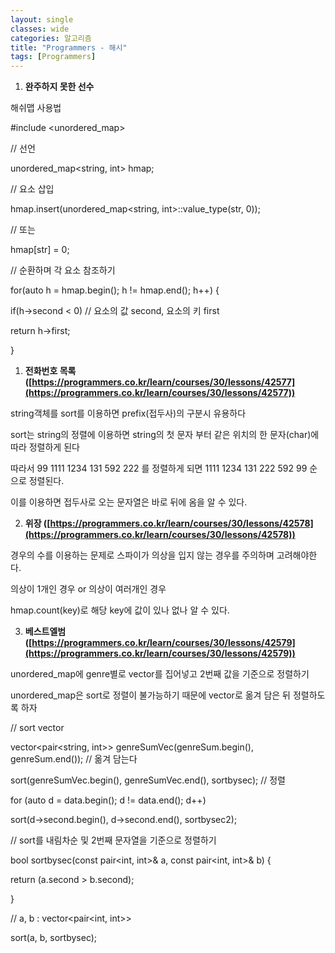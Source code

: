 ```yaml
---
layout: single
classes: wide
categories: 알고리즘
title: "Programmers - 해시"
tags: [Programmers]
---
```


1. **완주하지 못한 선수**

해쉬맵 사용법

#include <unordered_map>

// 선언

unordered_map<string, int> hmap;

// 요소 삽입

hmap.insert(unordered_map<string, int>::value_type(str, 0));

// 또는

hmap[str] = 0;

// 순환하며 각 요소 참조하기

for(auto h = hmap.begin(); h != hmap.end(); h++) {

if(h->second < 0) // 요소의 값 second, 요소의 키 first

return h->first;

}

1. **전화번호 목록 ([https://programmers.co.kr/learn/courses/30/lessons/42577](https://programmers.co.kr/learn/courses/30/lessons/42577))**

string객체를 sort를 이용하면 prefix(접두사)의 구분시 유용하다

sort는 string의 정렬에 이용하면 string의 첫 문자 부터 같은 위치의 한 문자(char)에 따라 정렬하게 된다

따라서 99 1111 1234 131 592 222 를 정렬하게 되면 1111 1234 131 222 592 99 순으로 정렬된다.

이를 이용하면 접두사로 오는 문자열은 바로 뒤에 옴을 알 수 있다.

2. **위장 ([https://programmers.co.kr/learn/courses/30/lessons/42578](https://programmers.co.kr/learn/courses/30/lessons/42578))**

경우의 수를 이용하는 문제로 스파이가 의상을 입지 않는 경우를 주의하며 고려해야한다.

의상이 1개인 경우 or 의상이 여러개인 경우

hmap.count(key)로 해당 key에 값이 있나 없나 알 수 있다.

3. **베스트엘범 ([https://programmers.co.kr/learn/courses/30/lessons/42579](https://programmers.co.kr/learn/courses/30/lessons/42579))**

unordered_map에 genre별로 vector를 집어넣고 2번째 값을 기준으로 정렬하기

unordered_map은 sort로 정렬이 불가능하기 때문에 vector로 옮겨 담은 뒤 정렬하도록 하자

// sort vector

vector<pair<string, int>> genreSumVec(genreSum.begin(), genreSum.end()); // 옮겨 담는다

sort(genreSumVec.begin(), genreSumVec.end(), sortbysec); // 정렬

for (auto d = data.begin(); d != data.end(); d++)

sort(d->second.begin(), d->second.end(), sortbysec2);

// sort를 내림차순 및 2번째 문자열을 기준으로 정렬하기

bool sortbysec(const pair<int, int>& a, const pair<int, int>& b) {

return (a.second > b.second);

}

// a, b : vector<pair<int, int>>

sort(a, b, sortbysec);
